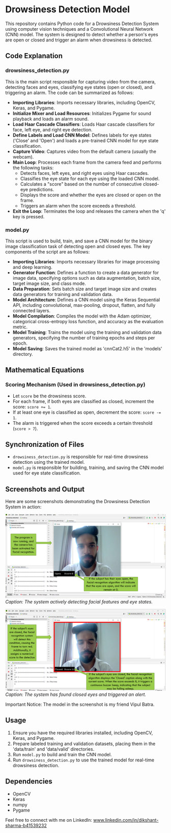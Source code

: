 # Drowsiness Detection Model

This repository contains Python code for a Drowsiness Detection System using computer vision techniques and a Convolutional Neural Network (CNN) model. The system is designed to detect whether a person's eyes are open or closed and trigger an alarm when drowsiness is detected.

## Code Explanation

### drowsiness_detection.py

This is the main script responsible for capturing video from the camera, detecting faces and eyes, classifying eye states (open or closed), and triggering an alarm. The code can be summarized as follows:

- **Importing Libraries**: Imports necessary libraries, including OpenCV, Keras, and Pygame.
- **Initialize Mixer and Load Resources**: Initializes Pygame for sound playback and loads an alarm sound.
- **Load Haar Cascade Classifiers**: Loads Haar cascade classifiers for face, left eye, and right eye detection.
- **Define Labels and Load CNN Model**: Defines labels for eye states ('Close' and 'Open') and loads a pre-trained CNN model for eye state classification.
- **Capture Video**: Captures video from the default camera (usually the webcam).
- **Main Loop**: Processes each frame from the camera feed and performs the following tasks:
  - Detects faces, left eyes, and right eyes using Haar cascades.
  - Classifies the eye state for each eye using the loaded CNN model.
  - Calculates a "score" based on the number of consecutive closed-eye predictions.
  - Displays the score and whether the eyes are closed or open on the frame.
  - Triggers an alarm when the score exceeds a threshold.
- **Exit the Loop**: Terminates the loop and releases the camera when the 'q' key is pressed.

### model.py

This script is used to build, train, and save a CNN model for the binary image classification task of detecting open and closed eyes. The key components of the script are as follows:

- **Importing Libraries**: Imports necessary libraries for image processing and deep learning.
- **Generator Function**: Defines a function to create a data generator for image data, specifying options such as data augmentation, batch size, target image size, and class mode.
- **Data Preparation**: Sets batch size and target image size and creates data generators for training and validation data.
- **Model Architecture**: Defines a CNN model using the Keras Sequential API, including convolutional, max-pooling, dropout, flatten, and fully connected layers.
- **Model Compilation**: Compiles the model with the Adam optimizer, categorical cross-entropy loss function, and accuracy as the evaluation metric.
- **Model Training**: Trains the model using the training and validation data generators, specifying the number of training epochs and steps per epoch.
- **Model Saving**: Saves the trained model as 'cnnCat2.h5' in the 'models' directory.

## Mathematical Equations

### Scoring Mechanism (Used in drowsiness_detection.py)

- Let `score` be the drowsiness score.
- For each frame, if both eyes are classified as closed, increment the score: `score += 1`.
- If at least one eye is classified as open, decrement the score: `score -= 1`.
- The alarm is triggered when the score exceeds a certain threshold (`score > 7`).

## Synchronization of Files

- `drowsiness_detection.py` is responsible for real-time drowsiness detection using the trained model.
- `model.py` is responsible for building, training, and saving the CNN model used for eye state classification.

## Screenshots and Output

Here are some screenshots demonstrating the Drowsiness Detection System in action:

![Detecting](output_ss/detecting.png)
*Caption: The system actively detecting facial features and eye states.*

![Found](output_ss/Found.png)
*Caption: The system has found closed eyes and triggered an alert.*

Important Notice: The model in the screenshot is my friend Vipul Batra.
## Usage

1. Ensure you have the required libraries installed, including OpenCV, Keras, and Pygame.
2. Prepare labeled training and validation datasets, placing them in the 'data/train' and 'data/valid' directories.
3. Run `model.py` to build and train the CNN model.
4. Run `drowsiness_detection.py` to use the trained model for real-time drowsiness detection.

## Dependencies

- OpenCV
- Keras
- numpy
- Pygame

Feel free to connect with me on LinkedIn: www.linkedin.com/in/dikshant-sharma-b41539232
